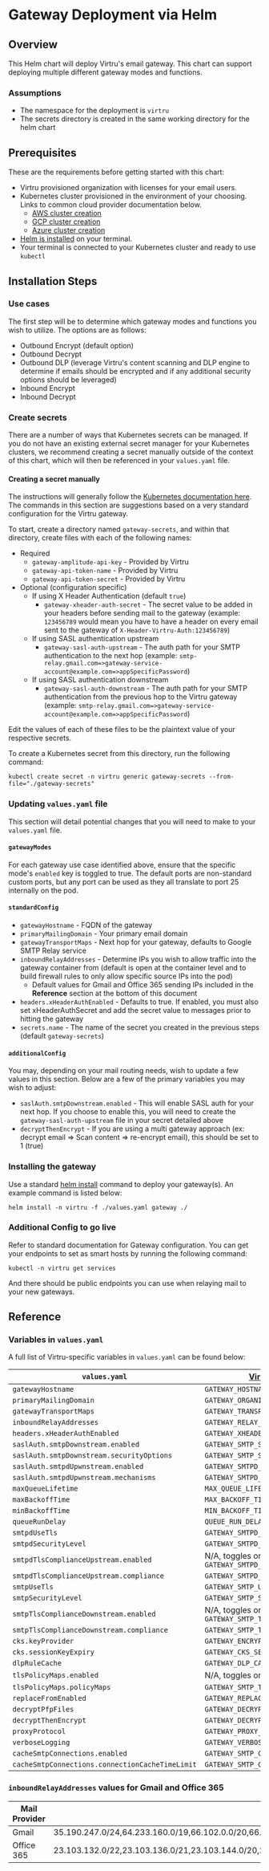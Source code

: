 # Gateway Deployment via Helm

## Overview

This Helm chart will deploy Virtru's email gateway. This chart can support deploying multiple different gateway modes and functions.

### Assumptions
* The namespace for the deployment is `virtru`
* The secrets directory is created in the same working directory for the helm chart

## Prerequisites

These are the requirements before getting started with this chart:
* Virtru provisioned organization with licenses for your email users.
* Kubernetes cluster provisioned in the environment of your choosing. Links to common cloud provider documentation below.
  * [AWS cluster creation](https://docs.aws.amazon.com/eks/latest/userguide/create-cluster.html)
  * [GCP cluster creation](https://cloud.google.com/kubernetes-engine/docs/how-to/creating-a-zonal-cluster)
  * [Azure cluster creation](https://docs.microsoft.com/en-us/azure/aks/kubernetes-walkthrough-portal)
* [Helm is installed](https://helm.sh/docs/intro/install/) on your terminal.
* Your terminal is connected to your Kubernetes cluster and ready to use `kubectl`

## Installation Steps
### Use cases

The first step will be to determine which gateway modes and functions you wish to utilize. The options are as follows:
* Outbound Encrypt (default option)
* Outbound Decrypt
* Outbound DLP (leverage Virtru's content scanning and DLP engine to determine if emails should be encrypted and if any additional security options should be leveraged)
* Inbound Encrypt
* Inbound Decrypt

### Create secrets

There are a number of ways that Kubernetes secrets can be managed. If you do not have an existing external secret manager for your Kubernetes clusters, we recommend creating a secret manually outside of the context of this chart, which will then be referenced in your `values.yaml` file.

#### Creating a secret manually

The instructions will generally follow the [Kubernetes documentation here](https://kubernetes.io/docs/tasks/configmap-secret/managing-secret-using-kubectl/). The commands in this section are suggestions based on a very standard configuration for the Virtru gateway.

To start, create a directory named `gateway-secrets`, and within that directory, create files with each of the following names:
* Required
  * `gateway-amplitude-api-key` - Provided by Virtru
  * `gateway-api-token-name` - Provided by Virtru
  * `gateway-api-token-secret` - Provided by Virtru
* Optional (configuration specific)
  * If using X Header Authentication (default `true`)
    * `gateway-xheader-auth-secret` - The secret value to be added in your headers before sending mail to the gateway (example: `123456789` would mean you have to have a header on every email sent to the gateway of `X-Header-Virtru-Auth:123456789`)
  * If using SASL authentication upstream
    * `gateway-sasl-auth-upstream` - The auth path for your SMTP authentication to the next hop (example: `smtp-relay.gmail.com=>gateway-service-account@example.com=>appSpecificPassword`)
  * If using SASL authentication downstream
    * `gateway-sasl-auth-downstream` - The auth path for your SMTP authentication from the previous hop to the Virtru gateway (example: `smtp-relay.gmail.com=>gateway-service-account@example.com=>appSpecificPassword`)

Edit the values of each of these files to be the plaintext value of your respective secrets.

To create a Kubernetes secret from this directory, run the following command:
```
kubectl create secret -n virtru generic gateway-secrets --from-file="./gateway-secrets"
```

### Updating `values.yaml` file

This section will detail potential changes that you will need to make to your `values.yaml` file.

#### `gatewayModes`

For each gateway use case identified above, ensure that the specific mode's `enabled` key is toggled to true. The default ports are non-standard custom ports, but any port can be used as they all translate to port 25 internally on the pod.

#### `standardConfig`

* `gatewayHostname` - FQDN of the gateway
* `primaryMailingDomain` - Your primary email domain
* `gatewayTransportMaps` - Next hop for your gateway, defaults to Google SMTP Relay service
* `inboundRelayAddresses` - Determine IPs you wish to allow traffic into the gateway container from (default is open at the container level and to build firewall rules to only allow specific source IPs into the pod)
  * Default values for Gmail and Office 365 sending IPs included in the **Reference** section at the bottom of this document
* `headers.xHeaderAuthEnabled` - Defaults to true. If enabled, you must also set xHeaderAuthSecret and add the secret value to messages prior to hitting the gateway
*  `secrets.name` - The name of the secret you created in the previous steps (default `gateway-secrets`)

#### `additionalConfig` 

You may, depending on your mail routing needs, wish to update a few values in this section. Below are a few of the primary variables you may wish to adjust:
* `saslAuth.smtpDownstream.enabled` - This will enable SASL auth for your next hop. If you choose to enable this, you will need to create the `gateway-sasl-auth-upstream` file in your secret detailed above
* `decryptThenEncrypt` - If you are using a multi gateway approach (ex: decrypt email => Scan content => re-encrypt email), this should be set to 1 (true)

### Installing the gateway

Use a standard [helm install](https://helm.sh/docs/helm/helm_install/) command to deploy your gateway(s). An example command is listed below:
```
helm install -n virtru -f ./values.yaml gateway ./
```


### Additional Config to go live

Refer to standard documentation for Gateway configuration. You can get your endpoints to set as smart hosts by running the following command:
```
kubectl -n virtru get services
```
And there should be public endpoints you can use when relaying mail to your new gateways.

## Reference

### Variables in `values.yaml`

A full list of Virtru-specific variables in `values.yaml` can be found below:

| `values.yaml` | [Virtru Documentation value](https://support.virtru.com/hc/en-us/articles/115015789888-Customer-Hosted-Environment-Variables) |
| ------------- | ----------------------------------------------------------------------------------------------------------------------------- |
| `gatewayHostname` | `GATEWAY_HOSTNAME` |
| `primaryMailingDomain` | `GATEWAY_ORGANIZATION_DOMAIN` |
| `gatewayTransportMaps` | `GATEWAY_TRANSPORT_MAPS` |
| `inboundRelayAddresses` | `GATEWAY_RELAY_ADDRESSES` |
| `headers.xHeaderAuthEnabled` | `GATEWAY_XHEADER_AUTH_ENABLED` |
| `saslAuth.smtpDownstream.enabled` | `GATEWAY_SMTP_SASL_ENABLED_DOWNSTREAM` |
| `saslAuth.smtpDownstream.securityOptions` | `GATEWAY_SMTP_SASL_SECURITY_OPTIONS` |
| `saslAuth.smtpdUpwnstream.enabled` | `GATEWAY_SMTPD_SASL_ENABLED_UPSTREAM` |
| `saslAuth.smtpdUpwnstream.mechanisms` | `GATEWAY_SMTPD_SASL_MECHANISMS` |
| `maxQueueLifetime` | `MAX_QUEUE_LIFETIME` |
| `maxBackoffTime` | `MAX_BACKOFF_TIME` |
| `minBackoffTime` | `MIN_BACKOFF_TIME` |
| `queueRunDelay` | `QUEUE_RUN_DELAY` |
| `smtpdUseTls` | `GATEWAY_SMTPD_USE_TLS` |
| `smtpdSecurityLevel` | `GATEWAY_SMTPD_SECURITY_LEVEL` |
| `smtpdTlsComplianceUpstream.enabled` | N/A, toggles on `GATEWAY_SMTPD_TLS_COMPLIANCE_UPSTREAM` |
| `smtpdTlsComplianceUpstream.compliance` | `GATEWAY_SMTPD_TLS_COMPLIANCE_UPSTREAM` |
| `smtpUseTls` | `GATEWAY_SMTP_USE_TLS` |
| `smtpSecurityLevel` | `GATEWAY_SMTP_SECURITY_LEVEL` |
| `smtpTlsComplianceDownstream.enabled` | N/A, toggles on `GATEWAY_SMTP_TLS_COMPLIANCE_DOWNSTREAM` |
| `smtpTlsComplianceDownstream.compliance` | `GATEWAY_SMTP_TLS_COMPLIANCE_DOWNSTREAM` |
| `cks.keyProvider` | `GATEWAY_ENCRYPTION_KEY_PROVIDER` |
| `cks.sessionKeyExpiry` | `GATEWAY_CKS_SESSION_KEY_EXPIRY_IN_MINS` |
| `dlpRuleCache` | `GATEWAY_DLP_CACHE_DURATION` |
| `tlsPolicyMaps.enabled` | N/A, toggles on `GATEWAY_SMTP_TLS_POLICY_MAPS` |
| `tlsPolicyMaps.policyMaps` | `GATEWAY_SMTP_TLS_POLICY_MAPS` |
| `replaceFromEnabled` | `GATEWAY_REPLACEMENT_FROM_ENABLED` |
| `decryptPfpFiles` | `GATEWAY_DECRYPT_PERSISTENT_PROTECTED_ATTACHMENTS` |
| `decryptThenEncrypt` | `GATEWAY_DECRYPT_THEN_ENCRYPT` |
| `proxyProtocol` | `GATEWAY_PROXY_PROTOCOL` |
| `verboseLogging` | `GATEWAY_VERBOSE_LOGGING` |
| `cacheSmtpConnections.enabled` | `GATEWAY_SMTP_CACHE_CONNECTIONS` |
| `cacheSmtpConnections.connectionCacheTimeLimit` | `GATEWAY_SMTP_CONNECTION_CACHE_TIME_LIMIT` |

### `inboundRelayAddresses` values for Gmail and Office 365

| Mail Provider | CIDR Blocks |
| ------------- | ----------- |
| Gmail | 35.190.247.0/24,64.233.160.0/19,66.102.0.0/20,66.249.80.0/20,72.14.192.0/18,74.125.0.0/16,108.177.8.0/21,173.194.0.0/16,209.85.128.0/17,216.58.192.0/19,216.239.32.0/19,172.217.0.0/19,172.217.32.0/20,172.217.128.0/19,172.217.160.0/20,172.217.192.0/19,108.177.96.0/19,35.191.0.0/16,130.211.0.0/22 |
| Office 365 | 23.103.132.0/22,23.103.136.0/21,23.103.144.0/20,23.103.198.0/23,23.103.200.0/22,23.103.212.0/22,40.92.0.0/14,40.107.0.0/17,40.107.128.0/18,52.100.0.0/14,65.55.88.0/24,65.55.169.0/24,94.245.120.64/26,104.47.0.0/17,104.212.58.0/23,134.170.132.0/24,134.170.140.0/24,157.55.234.0/24,157.56.110.0/23,157.56.112.0/24,207.46.51.64/26,207.46.100.0/24,207.46.163.0/24,213.199.154.0/24,213.199.180.128/26,216.32.180.0/23 |